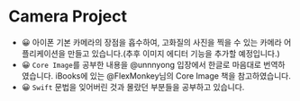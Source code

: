 # Camera Project

- 😀 아이폰 기본 카메라의 장점을 흡수하여, 고화질의 사진을 찍을 수 있는 카메라 어플리케이션을 만들고 있습니다.(추후 이미지 에디터 기능을 추가할 예정입니다.)
- 😀 `Core Image`를 공부한 내용을 @unnnyong 입장에서 한글로 마음대로 번역하였습니다. iBooks에 있는 @FlexMonkey님의 Core Image 책을 참고하였습니다.
- 😀 `Swift` 문법을 잊어버린 것과 몰랐던 부분들을 공부하고 있습니다.
